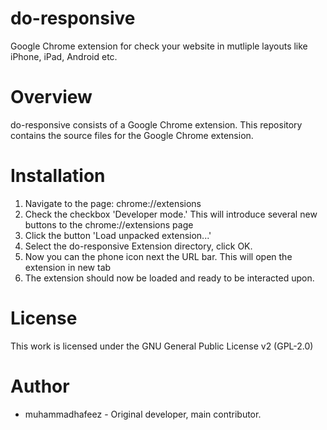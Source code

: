 do-responsive
=============

Google Chrome extension for check your website in mutliple layouts like iPhone, iPad, Android etc.

Overview
========

do-responsive consists of a Google Chrome extension. This repository contains the source files for the Google Chrome extension.


Installation
========

1. Navigate to the page: chrome://extensions
2. Check the checkbox 'Developer mode.' This will introduce several new buttons to the chrome://extensions page
3. Click the button 'Load unpacked extension...'
4. Select the do-responsive Extension directory, click OK.
5. Now you can the phone icon next the URL bar. This will open the extension in new tab
6. The extension should now be loaded and ready to be interacted upon.



License
=======
This work is licensed under the GNU General Public License v2 (GPL-2.0)

Author
=======

* muhammadhafeez - Original developer, main contributor.
